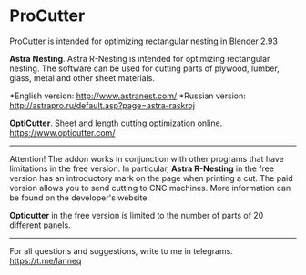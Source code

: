 # ProCutter
ProCutter is intended for optimizing rectangular nesting in Blender 2.93

**Astra Nesting**. Astra R-Nesting is intended for optimizing rectangular nesting. The software can be used for cutting parts of plywood, lumber, glass, metal and other sheet materials.

*English version: http://www.astranest.com/
*Russian version: http://astrapro.ru/default.asp?page=astra-raskroj

**OptiCutter**. Sheet and length cutting optimization online. https://www.opticutter.com/ 

***
Attention! The addon works in conjunction with other programs that have limitations in the free version. In particular, **Astra R-Nesting** in the free version has an introductory mark on the page when printing a cut. The paid version allows you to send cutting to CNC machines. More information can be found on the developer's website. 

**Opticutter** in the free version is limited to the number of parts of 20 different panels.
***

For all questions and suggestions, write to me in telegrams. https://t.me/lanneq


